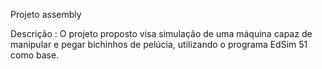 Projeto assembly

Descrição : O projeto proposto visa simulação de uma
máquina capaz de manipular e pegar bichinhos de pelúcia,
utilizando o programa EdSim 51 como base. 
